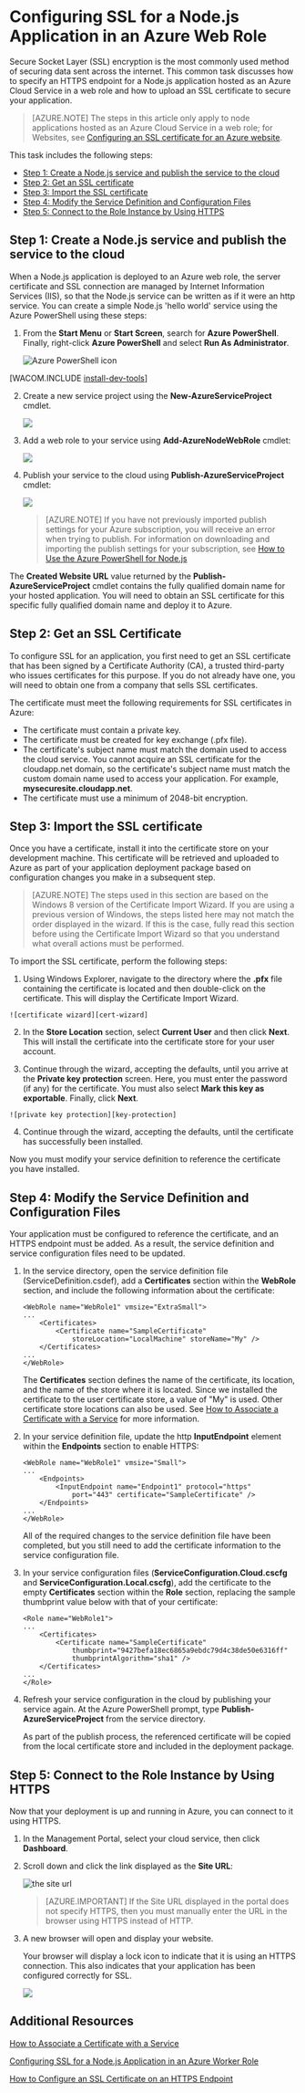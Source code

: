 <properties urlDisplayName="Enable SSL" pageTitle="Configure SSL for a cloud service (Node.js) - Azure" metaKeywords="Node.js Azure SSL, Node.js Azure HTTPS" description="Learn how to specify an HTTPS endpoint for a Node.js web role and how to upload an SSL certificate to secure your application." metaCanonical="" services="cloud-services" documentationCenter="nodejs" title="" authors="" solutions="" manager="wpickett" editor=""/>

<tags ms.service="cloud-services" ms.workload="tbd" ms.tgt_pltfrm="na" ms.devlang="nodejs" ms.topic="article" ms.date="09/17/2014" ms.author="wpickett" />




# Configuring SSL for a Node.js Application in an Azure Web Role

Secure Socket Layer (SSL) encryption is the most commonly used method of
securing data sent across the internet. This common task discusses how
to specify an HTTPS endpoint for a Node.js application hosted as an Azure Cloud Service in a web role and how to upload an
SSL certificate to secure your application.

> [AZURE.NOTE] The steps in this article only apply to node applications hosted as an Azure Cloud Service in a web role; for Websites, see [Configuring an SSL certificate for an Azure website](../web-sites-configure-ssl-certificate/).

This task includes the following steps:

-   [Step 1: Create a Node.js service and publish the service to the cloud]
-   [Step 2: Get an SSL certificate]
-   [Step 3: Import the SSL certificate]
-   [Step 4: Modify the Service Definition and Configuration Files]
-   [Step 5: Connect to the Role Instance by Using HTTPS]

## <a name="step1"> </a>Step 1: Create a Node.js service and publish the service to the cloud

When a Node.js application is deployed to an Azure web role, the
server certificate and SSL connection are managed by Internet
Information Services (IIS), so that the Node.js service can be written
as if it were an http service. You can create a simple Node.js 'hello
world' service using the Azure PowerShell using these steps:

1. From the **Start Menu** or **Start Screen**, search for **Azure PowerShell**. Finally, right-click **Azure PowerShell** and select **Run As Administrator**.

	![Azure PowerShell icon][powershell-menu]

[WACOM.INCLUDE [install-dev-tools](../includes/install-dev-tools.md)]


2.  Create a new service project using the **New-AzureServiceProject** cmdlet. 

	![][1]

3.  Add a web role to your service using **Add-AzureNodeWebRole** cmdlet:

    ![][2]

4.  Publish your service to the cloud using **Publish-AzureServiceProject** cmdlet:

    ![][3]

	> [AZURE.NOTE] If you have not previously imported publish settings for your Azure subscription, you will receive an error when trying to publish. For information on downloading and importing the publish settings for your subscription, see [How to Use the Azure PowerShell for Node.js](https://www.windowsazure.com/en-us/develop/nodejs/how-to-guides/powershell-cmdlets/#ImportPubSettings)

The **Created Website URL** value returned by the **Publish-AzureServiceProject** cmdlet contains the fully qualified domain name for your hosted application. You will need to obtain an SSL certificate for this specific fully qualified domain name and deploy it to Azure.

## <a name="step2"> </a>Step 2: Get an SSL Certificate

To configure SSL for an application, you first need to get an SSL
certificate that has been signed by a Certificate Authority (CA), a
trusted third-party who issues certificates for this purpose. If you do
not already have one, you will need to obtain one from a company that
sells SSL certificates.

The certificate must meet the following requirements for SSL
certificates in Azure:

-   The certificate must contain a private key.
-   The certificate must be created for key exchange (.pfx file).
-   The certificate's subject name must match the domain used to access
    the cloud service. You cannot acquire an SSL certificate for the
    cloudapp.net domain, so the certificate's subject name must match
    the custom domain name used to access your application. For example, __mysecuresite.cloudapp.net__.
-   The certificate must use a minimum of 2048-bit encryption.

## <a name="step3"> </a>Step 3: Import the SSL certificate

Once you have a certificate, install it into the certificate store on your development machine. This certificate will be retrieved and uploaded to Azure as part of your application deployment package based on configuration changes you make in a subsequent step.

> [AZURE.NOTE] The steps used in this section are based on the Windows 8 version of the Certificate Import Wizard. If you are using a previous version of Windows, the steps listed here may not match the order displayed in the wizard. If this is the case, fully read this section before using the Certificate Import Wizard so that you understand what overall actions must be performed.

To import the SSL certificate, perform the following steps:

1.   Using Windows Explorer, navigate to the directory where the **.pfx** file containing the certificate is located and then double-click on the certificate. This will display the Certificate Import Wizard.
	
	![certificate wizard][cert-wizard]

2.   In the **Store Location** section, select **Current User** and then click **Next**. This will install the certificate into the certificate store for your user account.

3.   Continue through the wizard, accepting the defaults, until you arrive at the **Private key protection** screen. Here, you must enter the password (if any) for the certificate. You must also select **Mark this key as exportable**. Finally, click **Next**.

	![private key protection][key-protection]

4. Continue through the wizard, accepting the defaults, until the certificate has successfully been installed.

Now you must modify your service definition to reference the certificate you
have installed.

## <a name="step4"> </a>Step 4: Modify the Service Definition and Configuration Files

Your application must be configured to reference the certificate, and an HTTPS
endpoint must be added. As a result, the service definition and service
configuration files need to be updated.

1.  In the service directory, open the service definition file
    (ServiceDefinition.csdef), add a **Certificates** section within the **WebRole** section, and include the following information about the
    certificate:

        <WebRole name="WebRole1" vmsize="ExtraSmall">
        ...
            <Certificates>
                <Certificate name="SampleCertificate" 
                    storeLocation="LocalMachine" storeName="My" />
            </Certificates>
        ...
        </WebRole>

    The **Certificates** section defines the name of the certificate,
    its location, and the name of the store where it is located. Since we installed the certificate to the user certificate store, a value of "My" is used. Other certificate store locations can also be used. See [How to
    Associate a Certificate with a Service] for more information.

2.  In your service definition file, update the http **InputEndpoint** element within the **Endpoints** section to enable HTTPS:

        <WebRole name="WebRole1" vmsize="Small">
        ...
            <Endpoints>
                <InputEndpoint name="Endpoint1" protocol="https" 
                    port="443" certificate="SampleCertificate" />
            </Endpoints>
        ...
        </WebRole>

    All of the required changes to the service definition file have been
    completed, but you still need to add the certificate information to
    the service configuration file.

3.  In your service configuration files
    (**ServiceConfiguration.Cloud.cscfg** and
    **ServiceConfiguration.Local.cscfg**), add the certificate to the
    empty **Certificates** section within the **Role** section,
    replacing the sample thumbprint value below with that of your
    certificate:

        <Role name="WebRole1">
        ...
            <Certificates>
                <Certificate name="SampleCertificate" 
                    thumbprint="9427befa18ec6865a9ebdc79d4c38de50e6316ff" 
                    thumbprintAlgorithm="sha1" />
            </Certificates>
        ...
        </Role>

4.  Refresh your service configuration in the cloud by publishing
    your service again. At the Azure PowerShell
    prompt, type **Publish-AzureServiceProject** from the service directory.

	As part of the publish process, the referenced certificate will be copied from the local certificate store and included in the deployment package.

## <a name="step5"> </a>Step 5: Connect to the Role Instance by Using HTTPS

Now that your deployment is up and running in Azure, you can
connect to it using HTTPS.

1.  In the Management Portal, select your cloud service, then click **Dashboard**.

2. Scroll down and click the link displayed as the **Site URL**:

    ![the site url][site-url]

	> [AZURE.IMPORTANT] If the Site URL displayed in the portal does not specify HTTPS, then you must manually enter the URL in the browser using HTTPS instead of HTTP.

3.  A new browser will open and display your website.

    Your browser will display a lock icon to indicate that it is
    using an HTTPS connection. This also indicates that your application
    has been configured correctly for SSL.

    ![][8]

## Additional Resources

[How to Associate a Certificate with a Service]

[Configuring SSL for a Node.js Application in an Azure Worker Role]

[How to Configure an SSL Certificate on an HTTPS Endpoint]

  [Step 1: Create a Node.js service and publish the service to the cloud]: #step1
  [Step 2: Get an SSL certificate]: #step2
  [Step 3: Import the SSL certificate]: #step3
  [Step 4: Modify the Service Definition and Configuration Files]: #step4
  [Step 5: Connect to the Role Instance by Using HTTPS]: #step5
  [**Azure PowerShell**]: http://go.microsoft.com/?linkid=9790229&clcid=0x409
  
  
  
  
  [1]: ./media/cloud-services-nodejs-configure-ssl-certificate/enable-ssl-01.png
  [2]: ./media/cloud-services-nodejs-configure-ssl-certificate/enable-ssl-02.png
  [3]: ./media/cloud-services-nodejs-configure-ssl-certificate/enable-ssl-03.png
  [Azure Management Portal]: http://manage.windowsazure.com
  
  
  [How to Associate a Certificate with a Service]: http://msdn.microsoft.com/en-us/library/windowsazure/gg465718.aspx
  
  [site-url]: ./media/cloud-services-nodejs-configure-ssl-certificate/site-url.png
  [8]: ./media/cloud-services-nodejs-configure-ssl-certificate/enable-ssl-08.png
  [How to Configure an SSL Certificate on an HTTPS Endpoint]: http://msdn.microsoft.com/en-us/library/windowsazure/ff795779.aspx
  [powershell-menu]: ./media/cloud-services-nodejs-configure-ssl-certificate/azure-powershell-start.png
  [cert-wizard]: ./media/cloud-services-nodejs-configure-ssl-certificate/certificateimport.png
  [key-protection]: ./media/cloud-services-nodejs-configure-ssl-certificate/exportable.png
  [Configuring SSL for a Node.js Application in an Azure Worker Role]: /en-us/develop/nodejs/common-tasks/enable-ssl-worker-role/
